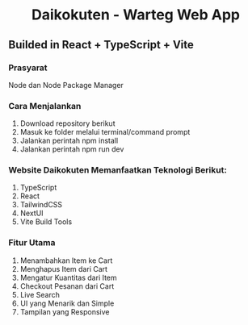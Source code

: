 # <center>Daikokuten - Warteg Web App</center>
## Builded in React + TypeScript + Vite

### Prasyarat
Node dan Node Package Manager

### Cara Menjalankan

1. Download repository berikut
2. Masuk ke folder melalui terminal/command prompt
3. Jalankan perintah npm install
4. Jalankan perintah npm run dev

### Website Daikokuten Memanfaatkan Teknologi Berikut:
1. TypeScript
2. React
3. TailwindCSS
4. NextUI
5. Vite Build Tools

### Fitur Utama
1. Menambahkan Item ke Cart
2. Menghapus Item dari Cart
3. Mengatur Kuantitas dari Item
4. Checkout Pesanan dari Cart
4. Live Search
5. UI yang Menarik dan Simple
6. Tampilan yang Responsive